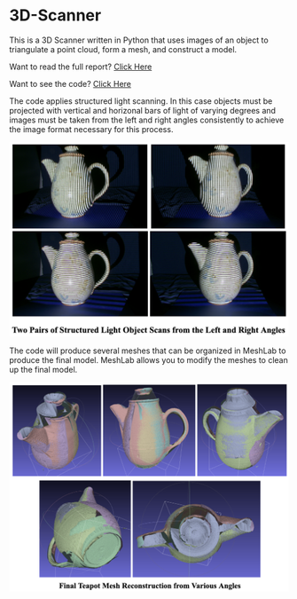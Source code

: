 # 3D-Scanner
This is a 3D Scanner written in Python that uses images of an object to triangulate a point cloud, form a mesh, and construct a model.

Want to read the full report? [Click Here](3D_Scanner_Report.pdf)

Want to see the code? [Click Here]()

The code applies structured light scanning. In this case objects must be projected with vertical and horizonal bars of light of varying degrees and images must be taken from the left and right angles consistently to achieve the image format necessary for this process.

![Format of structured light images](Structured_Light_Object_Scan.png)

The code will produce several meshes that can be organized in MeshLab to produce the final model. MeshLab allows you to modify the meshes to clean up the final model. 

![6 organized meshes to produce final model](Final_Mesh_Reconstruction.png)
